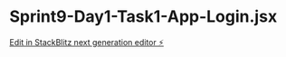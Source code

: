 # Sprint9-Day1-Task1-App-Login.jsx

[Edit in StackBlitz next generation editor ⚡️](https://stackblitz.com/~/github.com/bsrayapici/Sprint9-Day1-Task1-App-Login.jsx)